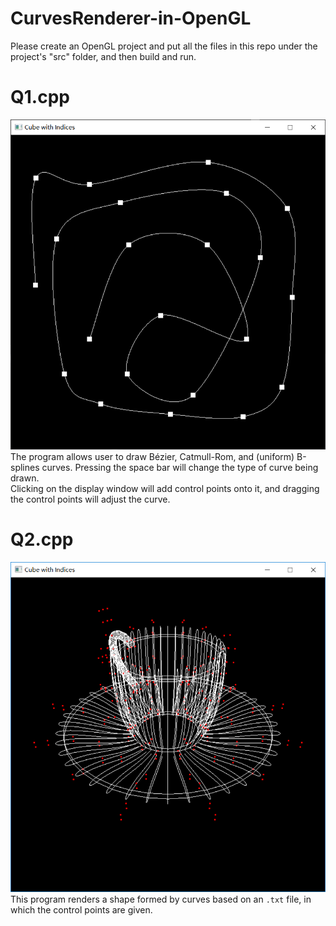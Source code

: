 # CurvesRenderer-in-OpenGL

Please create an OpenGL project and put all the files in this repo under the project's "src" folder, and then build and run.

# Q1.cpp
![alt text](https://github.com/powerseed/CurvesRenderer-in-OpenGL/blob/master/screenshotForQ1.png "Logo Title Text 1")
The program allows user to draw Bézier, Catmull-Rom, and (uniform) B-splines curves. Pressing the space bar will change the type of curve being drawn. 
<br>
Clicking on the display window will add control points onto it, and dragging the control points will adjust the curve.

# Q2.cpp
![alt text](https://github.com/powerseed/CurvesRenderer-in-OpenGL/blob/master/screenshotForQ2.png "Logo Title Text 1")
This program renders a shape formed by curves based on an `.txt` file, in which the control points are given.
